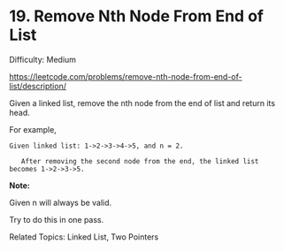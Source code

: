 # 19. Remove Nth Node From End of List

Difficulty: Medium

https://leetcode.com/problems/remove-nth-node-from-end-of-list/description/

Given a linked list, remove the nth node from the end of list and return its head.

For example,

```
Given linked list: 1->2->3->4->5, and n = 2.

   After removing the second node from the end, the linked list becomes 1->2->3->5.
```
**Note:**

Given n will always be valid.

Try to do this in one pass.

Related Topics: Linked List, Two Pointers
